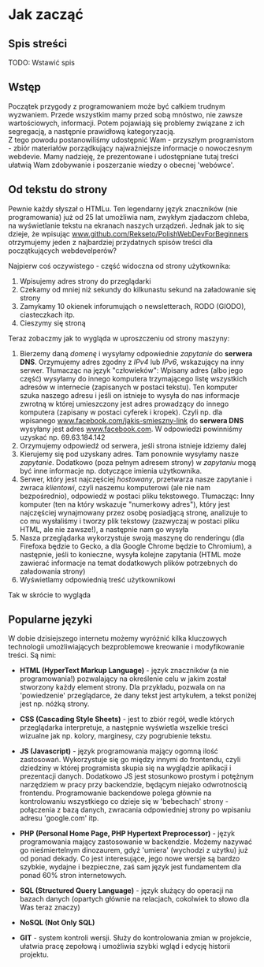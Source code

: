 # Jak zacząć

## Spis streści
TODO: Wstawić spis

## Wstęp
Początek przygody z programowaniem może być całkiem trudnym wyzwaniem. Przede wszystkim mamy przed sobą mnóstwo, nie zawsze wartościowych, informacji. Potem pojawiają się problemy związane z ich segregacją, a następnie prawidłową kategoryzacją. <br />
Z tego powodu postanowiliśmy udostępnić Wam - przyszłym programistom - zbiór materiałów porządkujący
najważniejsze informacje o nowoczesnym webdevie. Mamy nadzieję, że prezentowane i udostępniane tutaj treści ułatwią Wam zdobywanie i poszerzanie wiedzy o obecnej 'webówce'.

## Od tekstu do strony
Pewnie każdy słyszał o HTMLu. Ten legendarny język znaczników (nie programowania) już od 25 lat umożliwia nam, zwykłym zjadaczom chleba, na wyświetlanie tekstu na ekranach naszych urządzeń. Jednak jak to się dzieje, że wpisując www.github.com/Rekseto/PolishWebDevForBeginners otrzymujemy jeden z najbardziej przydatnych spisów treści dla początkujących webdevelperów?

Najpierw coś oczywistego - część widoczna od strony użytkownika:
1. Wpisujemy adres strony do przeglądarki
2. Czekamy od mniej niż sekundy do kilkunastu sekund na załadowanie się strony
3. Zamykamy 10 okienek inforumująch o newsletterach, RODO (GIODO), ciasteczkach itp.
4. Cieszymy się stroną

Teraz zobaczmy jak to wygląda w uproszczeniu od strony maszyny:
1. Bierzemy daną *domenę* i wysyłamy odpowiednie *zapytanie* do **serwera DNS**. Orzymujemy adres zgodny z *IPv4* lub *IPv6*, wskazujący na inny serwer. Tłumacząc na język "człowieków": Wpisany adres (albo jego część) wysyłamy do innego komputera trzymającego listę  wszystkich adresów w internecie (zapisanych w postaci tekstu). Ten komputer szuka naszego adresu i jeśli on istnieje to wysyła do nas informacje zwrotną w której umieszczony jest adres prowadzący do innego komputera (zapisany w postaci cyferek i kropek). Czyli np. dla wpisanego www.facebook.com/jakis-smieszny-link do **serwera DNS** wysyłany jest adres www.facebook.com. W odpowiedzi powinniśmy uzyskać np. 69.63.184.142
2. Orzymujemy odpowiedź od serwera, jeśli strona istnieje idziemy dalej
3. Kierujemy się pod uzyskany adres. Tam ponownie wysyłamy nasze *zapytanie*. Dodatkowo (poza pełnym adresem strony) w *zapytaniu* mogą być inne informacje np. dotyczące imienia użytkownika.
4. Serwer, który jest najczęściej *hostowany*, przetwarza nasze zapytanie i zwraca *klientowi*, czyli naszemu komputerowi (ale nie nam bezpośrednio), odpowiedź w postaci pliku tekstowego. Tłumacząc:
Inny komputer (ten na który wskazuje "numerkowy adres"), który jest najczęściej wynajmowany przez osobę posiadjącą stronę, analizuje to co mu wysłaliśmy i tworzy plik tekstowy (zazwyczaj w postaci pliku HTML, ale nie zawsze!), a następnie nam go wysyła
5. Nasza przeglądarka wykorzystuje swoją maszynę do renderingu (dla Firefoxa będzie to Gecko, a dla Google Chrome będzie to Chromium), a następnie, jeśli to konieczne, wysyła kolejne zapytania (HTML może zawierać informacje na temat dodatkowych plików potrzebnych do załadowania strony)
6. Wyświetlamy odpowiednią treść użytkownikowi

Tak w skrócie to wygląda 
 
## Popularne języki
W dobie dzisiejszego internetu możemy wyróżnić kilka kluczowych technologii umożliwiających bezproblemowe kreowanie i modyfikowanie treści. Są nimi:
* **HTML (HyperText Markup Language)** - język znaczników (a nie programowania!) pozwalający na określenie celu w jakim został stworzony każdy element strony. Dla przykładu, pozwala on na 'powiedzenie' przeglądarce, że dany tekst jest artykułem, a tekst poniżej jest np. nóżką strony.

* **CSS (Cascading Style Sheets)** - jest to zbiór regół, wedle których przeglądarka interpretuje, a następnie wyświetla wszelkie treści wizualne jak np. kolory, marginesy, czy pogrubienie tekstu.

* **JS (Javascript)** - język programowania mający ogomną ilość zastosowań. Wykorzystuje się go między innymi do frontendu, czyli dziedziny w której programista skupia się na wyglądzie aplikacji i prezentacji danych. Dodatkowo JS jest stosunkowo prostym i potężnym narzędziem w pracy przy backendzie, będącym niejako odwrotnością frontendu. Programowanie backendowe polega głównie na kontrolowaniu wszystkiego co dzieje się w 'bebechach' strony - połączenia z bazą danych, zwracania odpowiedniej strony po wpisaniu adresu 'google.com' itp.

* **PHP (Personal Home Page, PHP Hypertext Preprocessor)** - język programowania mający zastosowanie w backendzie. Możemy nazywać go nieśmiertelnym dinozaurem, gdyż 'umiera' (wychodzi z użytku) już od ponad dekady. Co jest interesujące, jego nowe wersje są bardzo szybkie, wydajne i bezpieczne, zaś sam język jest fundamentem dla ponad 60% stron internetowych.

* **SQL (Structured Query Language)** - język służący do operacji na bazach danych (opartych głównie na relacjach, cokolwiek to słowo dla Was teraz znaczy)

* **NoSQL (Not Only SQL)**

* **GIT** - system kontroli wersji. Służy do kontrolowania zmian w projekcie, ułatwia pracę zepołową i umożliwia szybki wgląd i edycję historii projektu.

<!-- @TODO extend content -->
